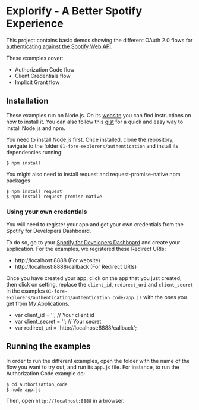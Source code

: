 # Explorify - **A Better Spotify Experience**

This project contains basic demos showing the different OAuth 2.0 flows for [authenticating against the Spotify Web API](https://developer.spotify.com/web-api/authorization-guide/).

These examples cover:

* Authorization Code flow
* Client Credentials flow
* Implicit Grant flow

## Installation

These examples run on Node.js. On its [website](https://nodejs.org/en/download) you can find instructions on how to install it. You can also follow this [gist](https://gist.github.com/isaacs/579814) for a quick and easy way to install Node.js and npm.

You need to install Node.js first. Once installed, clone the repository, navigate to the folder `01-fore-explorers/authentication` and install its dependencies running:

    $ npm install
    
You might also need to install request and request-promise-native npm packages

    $ npm install request
    $ npm install request-promise-native


### Using your own credentials
You will need to register your app and get your own credentials from the Spotify for Developers Dashboard.

To do so, go to your [Spotify for Developers Dashboard](https://beta.developer.spotify.com/dashboard) and create your application. For the examples, we registered these Redirect URIs:

* http://localhost:8888 (For website)
* http://localhost:8888/callback (For Redirect URIs)

Once you have created your app, click on the app that you just created, then click on setting, replace the `client_id`, `redirect_uri` and `client_secret` in the examples `01-fore-explorers/authentication/authentication_code/app.js` with the ones you get from My Applications.

* var client_id = ''; // Your client id
* var client_secret = ''; // Your secret
* var redirect_uri = 'http://localhost:8888/callback'; 


## Running the examples
In order to run the different examples, open the folder with the name of the flow you want to try out, and run its `app.js` file. For instance, to run the Authorization Code example do:

    $ cd authorization_code
    $ node app.js

Then, open `http://localhost:8888` in a browser.
